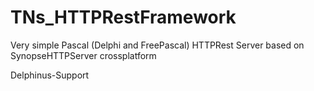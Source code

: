 # TNs_HTTPRestFramework
Very simple Pascal (Delphi and FreePascal) HTTPRest Server based on SynopseHTTPServer crossplatform

Delphinus-Support
